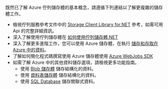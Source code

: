 既然已了解 Azure 佇列儲存體的基本概念，請遵循下列連結以了解更複雜的儲存體工作。

- 檢視佇列服務參考文件中的 [Storage Client Library for.NET](http://go.microsoft.com/fwlink/?LinkID=390731) 參考，如需可用 Api 的完整詳細資訊。
- 深入了解使用佇列儲存體在 [如何使用佇列儲存體.NET](storage-dotnet-how-to-use-queues.md)
- 深入了解更多進階工作，您可以使用 Azure 儲存體，在執行 [儲存和存取在 Azure 中的資料](https://msdn.microsoft.com/library/azure/gg433040.aspx)。
- 了解如何簡化程式碼撰寫使用 Azure 儲存體使用 [Azure WebJobs SDK](../app-service/websites-dotnet-webjobs-sdk.md)
- 如需了解 Azure 中的其他資料儲存選項，請檢視更多功能指南。
  - 使用 [Blob 儲存體](./storage-dotnet-how-to-use-blobs.md) 儲存結構化的資料。
  - 使用 [資料表儲存體](./storage-dotnet-how-to-use-tables.md) 儲存結構化的資料。
  - 使用 [SQL Database](../sql-database/sql-database-dotnet-how-to-use.md) 儲存關聯式資料。






